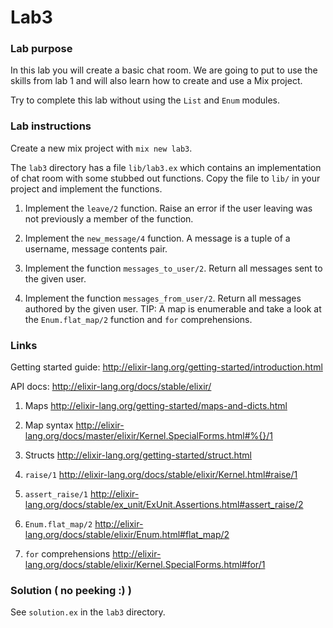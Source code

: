 # Lab3

### Lab purpose

In this lab you will create a basic chat room. We are going to put to use the
skills from lab 1 and will also learn how to create and use a Mix project.

Try to complete this lab without using the `List` and `Enum` modules.


### Lab instructions

Create a new mix project with `mix new lab3`.

The `lab3` directory has a file `lib/lab3.ex` which contains an implementation of chat
room with some stubbed out functions. Copy the file to `lib/` in your project and
implement the functions.

  1. Implement the `leave/2` function. Raise an error if the user leaving was
     not previously a member of the function.

  2. Implement the `new_message/4` function. A message is a tuple of a username,
     message contents pair.

  3. Implement the function `messages_to_user/2`. Return all messages sent to the
     given user.

  3. Implement the function `messages_from_user/2`. Return all messages authored
     by the given user. TIP: A map is enumerable and take a look at the `Enum.flat_map/2`
     function and `for` comprehensions.


### Links

Getting started guide: http://elixir-lang.org/getting-started/introduction.html

API docs: http://elixir-lang.org/docs/stable/elixir/

  1. Maps http://elixir-lang.org/getting-started/maps-and-dicts.html

  2. Map syntax http://elixir-lang.org/docs/master/elixir/Kernel.SpecialForms.html#%{}/1

  3. Structs http://elixir-lang.org/getting-started/struct.html

  4. `raise/1` http://elixir-lang.org/docs/stable/elixir/Kernel.html#raise/1

  5. `assert_raise/1` http://elixir-lang.org/docs/stable/ex_unit/ExUnit.Assertions.html#assert_raise/2

  6. `Enum.flat_map/2` http://elixir-lang.org/docs/stable/elixir/Enum.html#flat_map/2

  7. `for` comprehensions http://elixir-lang.org/docs/stable/elixir/Kernel.SpecialForms.html#for/1


### Solution ( no peeking :) )

See `solution.ex` in the `lab3` directory.
